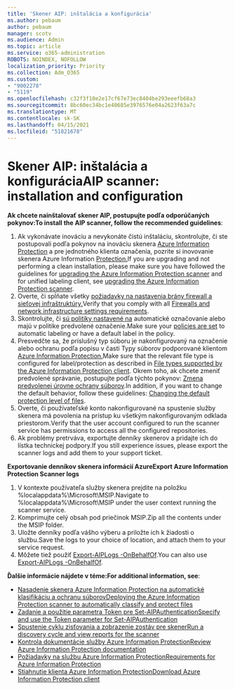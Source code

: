 ```yaml
---
title: 'Skener AIP: inštalácia a konfigurácia'
ms.author: pebaum
author: pebaum
manager: scotv
ms.audience: Admin
ms.topic: article
ms.service: o365-administration
ROBOTS: NOINDEX, NOFOLLOW
localization_priority: Priority
ms.collection: Adm_O365
ms.custom:
- "9002278"
- "5119"
ms.openlocfilehash: c32f3f10e2e17cf67e73ec8404be293eeefb68a3
ms.sourcegitcommit: 8bc60ec34bc1e40685e3976576e04a2623f63a7c
ms.translationtype: MT
ms.contentlocale: sk-SK
ms.lasthandoff: 04/15/2021
ms.locfileid: "51821678"
---
```

# <a name="aip-scanner-installation-and-configuration"></a><span data-ttu-id="934df-102">Skener AIP: inštalácia a konfigurácia</span><span class="sxs-lookup"><span data-stu-id="934df-102">AIP scanner: installation and configuration</span></span>

<span data-ttu-id="934df-103">**Ak chcete nainštalovať skener AIP, postupujte podľa odporúčaných pokynov:**</span><span class="sxs-lookup"><span data-stu-id="934df-103">**To install the AIP scanner, follow the recommended guidelines**:</span></span>

1. <span data-ttu-id="934df-104">Ak vykonávate inováciu a nevykonáte čistú inštaláciu, skontrolujte, či ste postupovali podľa pokynov na inováciu skenera [Azure Information Protection](https://docs.microsoft.com/azure/information-protection/rms-client/client-admin-guide#upgrading-the-azure-information-protection-scanner) a pre jednotného klienta označenia, pozrite si inovovanie skenera Azure Information [Protection.](https://docs.microsoft.com/azure/information-protection/rms-client/clientv2-admin-guide#upgrading-the-azure-information-protection-scanner)</span><span class="sxs-lookup"><span data-stu-id="934df-104">If you are upgrading and not performing a clean installation, please make sure you have followed the guidelines for [upgrading the Azure Information Protection scanner](https://docs.microsoft.com/azure/information-protection/rms-client/client-admin-guide#upgrading-the-azure-information-protection-scanner) and for unified labeling client, see [upgrading the Azure Information Protection scanner](https://docs.microsoft.com/azure/information-protection/rms-client/clientv2-admin-guide#upgrading-the-azure-information-protection-scanner).</span></span>
2. <span data-ttu-id="934df-105">Overte, či spĺňate všetky [požiadavky na nastavenia brány firewall a sieťovej infraštruktúry.](https://docs.microsoft.com/azure/information-protection/requirements#firewalls-and-network-infrastructure)</span><span class="sxs-lookup"><span data-stu-id="934df-105">Verify that you comply with all [Firewalls and network infrastructure settings requirements](https://docs.microsoft.com/azure/information-protection/requirements#firewalls-and-network-infrastructure).</span></span>
3. <span data-ttu-id="934df-106">Skontrolujte, či [sú politiky nastavené na](https://docs.microsoft.com/azure/information-protection/configure-policy) automatické označovanie alebo majú v politike predvolené označenie.</span><span class="sxs-lookup"><span data-stu-id="934df-106">Make sure your [policies are set](https://docs.microsoft.com/azure/information-protection/configure-policy) to automatic labeling or have a default label in the policy.</span></span>
4. <span data-ttu-id="934df-107">Presvedčte sa, že príslušný typ súboru je nakonfigurovaný na označenie alebo ochranu podľa popisu v časti Typy súborov podporované klientom [Azure Information Protection.](https://docs.microsoft.com/azure/information-protection/rms-client/client-admin-guide-file-types#supported-file-types-for-classification-and-protection)</span><span class="sxs-lookup"><span data-stu-id="934df-107">Make sure that the relevant file type is configured for label/protection as described in [File types supported by the Azure Information Protection client](https://docs.microsoft.com/azure/information-protection/rms-client/client-admin-guide-file-types#supported-file-types-for-classification-and-protection).</span></span> <span data-ttu-id="934df-108">Okrem toho, ak chcete zmeniť predvolené správanie, postupujte podľa týchto pokynov: [Zmena predvolenej úrovne ochrany súborov](https://docs.microsoft.com/azure/information-protection/rms-client/client-admin-guide-file-types#changing-the-default-protection-level-of-files).</span><span class="sxs-lookup"><span data-stu-id="934df-108">In addition, if you want to change the default behavior, follow these guidelines: [Changing the default protection level of files](https://docs.microsoft.com/azure/information-protection/rms-client/client-admin-guide-file-types#changing-the-default-protection-level-of-files).</span></span>
5. <span data-ttu-id="934df-109">Overte, či používateľské konto nakonfigurované na spustenie služby skenera má povolenia na prístup ku všetkým nakonfigurovaným odklada priestorom.</span><span class="sxs-lookup"><span data-stu-id="934df-109">Verify that the user account configured to run the scanner service has permissions to access all the configured repositories.</span></span>
6. <span data-ttu-id="934df-110">Ak problémy pretrváva, exportujte denníky skenerov a pridajte ich do lístka technickej podpory.</span><span class="sxs-lookup"><span data-stu-id="934df-110">If you still experience issues, please export the scanner logs and add them to your support ticket.</span></span>

<span data-ttu-id="934df-111">**Exportovanie denníkov skenera informácií Azure**</span><span class="sxs-lookup"><span data-stu-id="934df-111">**Export Azure Information Protection Scanner logs**</span></span>

1. <span data-ttu-id="934df-112">V kontexte používateľa služby skenera prejdite na položku %localappdata%\Microsoft\MSIP.</span><span class="sxs-lookup"><span data-stu-id="934df-112">Navigate to %localappdata%\Microsoft\MSIP under the user context running the scanner service.</span></span>
2. <span data-ttu-id="934df-113">Komprimujte celý obsah pod priečinok MSIP.</span><span class="sxs-lookup"><span data-stu-id="934df-113">Zip all the contents under the MSIP folder.</span></span>
3. <span data-ttu-id="934df-114">Uložte denníky podľa vášho výberu a priložte ich k žiadosti o službu.</span><span class="sxs-lookup"><span data-stu-id="934df-114">Save the logs to your choice of location, and attach them to your service request.</span></span>
4. <span data-ttu-id="934df-115">Môžete tiež použiť [Export-AIPLogs -OnBehalfOf](https://docs.microsoft.com/powershell/module/azureinformationprotection/export-aiplogs?view=azureipps).</span><span class="sxs-lookup"><span data-stu-id="934df-115">You can also use [Export-AIPLogs -OnBehalfOf](https://docs.microsoft.com/powershell/module/azureinformationprotection/export-aiplogs?view=azureipps).</span></span>

<span data-ttu-id="934df-116">**Ďalšie informácie nájdete v téme:**</span><span class="sxs-lookup"><span data-stu-id="934df-116">**For additional information, see**:</span></span>
- [<span data-ttu-id="934df-117">Nasadenie skenera Azure Information Protection na automatické klasifikáciu a ochranu súborov</span><span class="sxs-lookup"><span data-stu-id="934df-117">Deploying the Azure Information Protection scanner to automatically classify and protect files</span></span>](https://docs.microsoft.com/azure/information-protection/deploy-aip-scanner)
- [<span data-ttu-id="934df-118">Zadanie a použitie parametra Token pre Set-AIPAuthentication</span><span class="sxs-lookup"><span data-stu-id="934df-118">Specify and use the Token parameter for Set-AIPAuthentication</span></span>](https://docs.microsoft.com/azure/information-protection/rms-client/client-admin-guide-powershell#specify-and-use-the-token-parameter-for-set-aipauthentication)
- [<span data-ttu-id="934df-119">Spustenie cyklu zisťovania a zobrazenie zostáv pre skener</span><span class="sxs-lookup"><span data-stu-id="934df-119">Run a discovery cycle and view reports for the scanner</span></span>](https://docs.microsoft.com/azure/information-protection/deploy-aip-scanner#run-a-discovery-cycle-and-view-reports-for-the-scanner)
- [<span data-ttu-id="934df-120">Kontrola dokumentácie služby Azure Information Protection</span><span class="sxs-lookup"><span data-stu-id="934df-120">Review Azure Information Protection documentation</span></span>](https://docs.microsoft.com/azure/information-protection/what-is-information-protection)
- [<span data-ttu-id="934df-121">Požiadavky na službu Azure Information Protection</span><span class="sxs-lookup"><span data-stu-id="934df-121">Requirements for Azure Information Protection</span></span>](https://docs.microsoft.com/azure/information-protection/get-started/requirements)
- [<span data-ttu-id="934df-122">Stiahnutie klienta Azure Information Protection</span><span class="sxs-lookup"><span data-stu-id="934df-122">Download Azure Information Protection client</span></span>](https://www.microsoft.com/download/details.aspx?id=53018)
